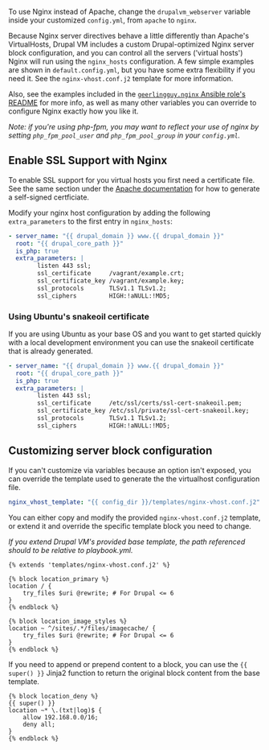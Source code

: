 To use Nginx instead of Apache, change the `drupalvm_webserver` variable inside your customized `config.yml`, from `apache` to `nginx`.

Because Nginx server directives behave a little differently than Apache's VirtualHosts, Drupal VM includes a custom Drupal-optimized Nginx server block configuration, and you can control all the servers ('virtual hosts') Nginx will run using the `nginx_hosts` configuration. A few simple examples are shown in `default.config.yml`, but you have some extra flexibility if you need it. See the `nginx-vhost.conf.j2` template for more information.

Also, see the examples included in the [`geerlingguy.nginx` Ansible role's README](https://github.com/geerlingguy/ansible-role-nginx#readme) for more info, as well as many other variables you can override to configure Nginx exactly how you like it.

_Note: if you're using php-fpm, you may want to reflect your use of nginx by setting `php_fpm_pool_user` and `php_fpm_pool_group` in your `config.yml`._

## Enable SSL Support with Nginx

To enable SSL support for you virtual hosts you first need a certificate file. See the same section under the [Apache documentation](webservers-apache.md#enable-ssl-support-with-apache) for how to generate a self-signed certficiate.

Modify your nginx host configuration by adding the following `extra_parameters` to the first entry in `nginx_hosts`:

```yaml
- server_name: "{{ drupal_domain }} www.{{ drupal_domain }}"
  root: "{{ drupal_core_path }}"
  is_php: true
  extra_parameters: |
        listen 443 ssl;
        ssl_certificate     /vagrant/example.crt;
        ssl_certificate_key /vagrant/example.key;
        ssl_protocols       TLSv1.1 TLSv1.2;
        ssl_ciphers         HIGH:!aNULL:!MD5;
```

### Using Ubuntu's snakeoil certificate

If you are using Ubuntu as your base OS and you want to get started quickly with a local development environment you can use the snakeoil certificate that is already generated.

```yaml
- server_name: "{{ drupal_domain }} www.{{ drupal_domain }}"
  root: "{{ drupal_core_path }}"
  is_php: true
  extra_parameters: |
        listen 443 ssl;
        ssl_certificate     /etc/ssl/certs/ssl-cert-snakeoil.pem;
        ssl_certificate_key /etc/ssl/private/ssl-cert-snakeoil.key;
        ssl_protocols       TLSv1.1 TLSv1.2;
        ssl_ciphers         HIGH:!aNULL:!MD5;
```

## Customizing server block configuration

If you can't customize via variables because an option isn't exposed, you can override the template used to generate the the virtualhost configuration file.

```yaml
nginx_vhost_template: "{{ config_dir }}/templates/nginx-vhost.conf.j2"
```

You can either copy and modify the provided `nginx-vhost.conf.j2` template, or extend it and override the specific template block you need to change.

_If you extend Drupal VM's provided base template, the path referenced should to be relative to playbook.yml._

```
{% extends 'templates/nginx-vhost.conf.j2' %}

{% block location_primary %}
location / {
    try_files $uri @rewrite; # For Drupal <= 6
}
{% endblock %}

{% block location_image_styles %}
location ~ ^/sites/.*/files/imagecache/ {
    try_files $uri @rewrite; # For Drupal <= 6
}
{% endblock %}
```

If you need to append or prepend content to a block, you can use the `{{ super() }}` Jinja2 function to return the original block content from the base template.

```
{% block location_deny %}
{{ super() }}
location ~* \.(txt|log)$ {
    allow 192.168.0.0/16;
    deny all;
}
{% endblock %}
```
